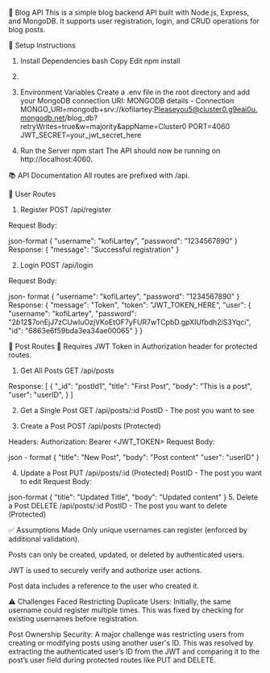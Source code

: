 📝 Blog API
This is a simple blog backend API built with Node.js, Express, and MongoDB. It supports user registration, login, and CRUD operations for blog posts.

🚀 Setup Instructions
1. Install Dependencies
bash
Copy
Edit
npm install
2. 
3. Environment Variables
Create a .env file in the root directory and add your MongoDB connection URI:
MONGODB details - Connection
MONGO_URI=mongodb+srv://kofilartey:Pleaseyou5@cluster0.g9eai0u.mongodb.net/blog_db?retryWrites=true&w=majority&appName=Cluster0
PORT=4060
JWT_SECRET=your_jwt_secret_here

5. Run the Server
npm start
The API should now be running on http://localhost:4060.

📚 API Documentation
All routes are prefixed with /api.

🔐 User Routes
1. Register
POST /api/register

Request Body:

json-format
{
  "username": "kofiLartey",
  "password": "1234567890"
}
Response:
{
  "message": "Successful registration"
}

2. Login
POST /api/login

Request Body:

json- format
{
  "username": "kofiLartey",
  "password": "1234567890"
}
Response:
{
  "message": "Token",
  "token": "JWT_TOKEN_HERE",
  "user": {
    "username": "kofiLartey",
    "password": "$2b$12$7onEjJ7zCUwIuOzjVKoEtOF7yFUR7wTCpbD.gpXIUfbdh2iS3Yqci",
    "id": "6863e6f59bda3ea34ae00065"
  }
}

📝 Post Routes
🔐 Requires JWT Token in Authorization header for protected routes.

1. Get All Posts
GET /api/posts

Response:
[
  {
    "_id": "postId1",
    "title": "First Post",
    "body": "This is a post",
    "user": "userID",
  }
]

2. Get a Single Post
GET /api/posts/:id
PostID - The post you want to see

4. Create a Post
POST /api/posts
(Protected)

Headers:
Authorization: Bearer <JWT_TOKEN>
Request Body:

json - format
{
  "title": "New Post",
  "body": "Post content"
  "user": "userID"
}

4. Update a Post
PUT /api/posts/:id
(Protected)
PostID - The post you want to edit
Request Body:

json-format
{
  "title": "Updated Title",
  "body": "Updated content"
}
5. Delete a Post
DELETE /api/posts/:id
PostID - The post you want to delete
(Protected)

✅ Assumptions Made
Only unique usernames can register (enforced by additional validation).

Posts can only be created, updated, or deleted by authenticated users.

JWT is used to securely verify and authorize user actions.

Post data includes a reference to the user who created it.

⚠️ Challenges Faced
Restricting Duplicate Users:
Initially, the same username could register multiple times. This was fixed by checking for existing usernames before registration.

Post Ownership Security:
A major challenge was restricting users from creating or modifying posts using another user's ID. This was resolved by extracting the authenticated user’s ID from the JWT and comparing it to the post’s user field during protected routes like PUT and DELETE.
